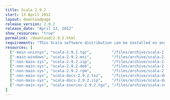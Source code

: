 ```yaml
---
title: Scala 2.9.2
start: 13 April 2012
layout: downloadpage
release_version: 2.9.2
release_date: "April 13, 2012"
show_resources: "true"
permalink: /download/2.9.2.html
requirements: "This Scala software distribution can be installed on any Unix-like or Windows system. It requires the Java runtime version 1.6 or later, which can be downloaded <a href='http://www.java.com/'>here</a>."
resources: [
  ["-main-unixsys", "scala-2.9.2.tgz",         "/files/archive/scala-2.9.2.tgz",         "Max OS X, Unix, Cygwin",  "25 MB"],
  ["-main-windows", "scala-2.9.2.msi",         "/files/archive/scala-2.9.2.msi",         "Windows (msi installer)", "50 MB"],
  ["-non-main-sys", "scala-2.9.2.zip",         "/files/archive/scala-2.9.2.zip",         "Windows",                 "25 MB"],
  ["-non-main-sys", "scala-2.9.2.deb",         "/files/archive/scala-2.9.2.deb",         "Debian",                  "20 MB"],
  ["-non-main-sys", "scala-2.9.2.rpm",         "/files/archive/scala-2.9.2.rpm",         "RPM package",             "20 MB"],
  ["-non-main-sys", "scala-docs-2.9.2.txz",    "/files/archive/scala-docs-2.9.2.txz",    "API docs",                "3 MB"],
  ["-non-main-sys", "scala-docs-2.9.2.zip",    "/files/archive/scala-docs-2.9.2.zip",    "API docs",                "27 MB"],
  ["-non-main-sys", "scala-sources-2.9.2.tgz", "/files/archive/scala-sources-2.9.2.tgz", "sources",                 "37 MB"]
]
---
```




